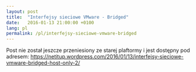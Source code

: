 ```yaml
---
layout: post
title:  "Interfejsy sieciowe VMware - Bridged"
date:   2016-01-13 21:00:00 +0100
lang: pl
permalink: /pl/interfejsy-sieciowe-vmware-bridged
---
```

Post nie został jeszcze przeniesiony ze starej plaftormy i jest dostępny pod adresem:
<a href="https://netitup.wordpress.com/2016/01/13/interfejsy-sieciowe-vmware-bridged-host-only-2/">https://netitup.wordpress.com/2016/01/13/interfejsy-sieciowe-vmware-bridged-host-only-2/</a>
